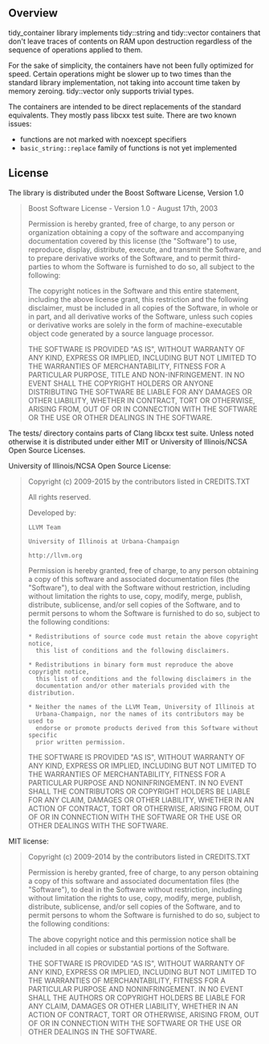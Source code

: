 
Overview
--------

tidy_container library implements tidy::string and tidy::vector containers that 
don't leave traces of contents on RAM upon destruction regardless of the sequence 
of operations applied to them.

For the sake of simplicity, the containers have not been fully optimized for speed.
Certain operations might be slower up to two times than the standard library 
implementation, not taking into account time taken by memory zeroing.
tidy::vector only supports trivial types.

The containers are intended to be direct replacements of the standard equivalents.
They mostly pass libcxx test suite. There are two known issues:
 - functions are not marked with noexcept specifiers
 - `basic_string::replace` family of functions is not yet implemented

License
-------

The library is distributed under the Boost Software License, Version 1.0

> Boost Software License - Version 1.0 - August 17th, 2003
>
> Permission is hereby granted, free of charge, to any person or organization
> obtaining a copy of the software and accompanying documentation covered by
> this license (the "Software") to use, reproduce, display, distribute,
> execute, and transmit the Software, and to prepare derivative works of the
> Software, and to permit third-parties to whom the Software is furnished to
> do so, all subject to the following:
>
> The copyright notices in the Software and this entire statement, including
> the above license grant, this restriction and the following disclaimer,
> must be included in all copies of the Software, in whole or in part, and
> all derivative works of the Software, unless such copies or derivative
> works are solely in the form of machine-executable object code generated by
> a source language processor.
>
> THE SOFTWARE IS PROVIDED "AS IS", WITHOUT WARRANTY OF ANY KIND, EXPRESS OR
> IMPLIED, INCLUDING BUT NOT LIMITED TO THE WARRANTIES OF MERCHANTABILITY,
> FITNESS FOR A PARTICULAR PURPOSE, TITLE AND NON-INFRINGEMENT. IN NO EVENT
> SHALL THE COPYRIGHT HOLDERS OR ANYONE DISTRIBUTING THE SOFTWARE BE LIABLE
> FOR ANY DAMAGES OR OTHER LIABILITY, WHETHER IN CONTRACT, TORT OR OTHERWISE,
> ARISING FROM, OUT OF OR IN CONNECTION WITH THE SOFTWARE OR THE USE OR OTHER
> DEALINGS IN THE SOFTWARE.

The tests/ directory contains parts of Clang libcxx test suite. Unless
noted otherwise it is distributed under either MIT or University of
Illinois/NCSA Open Source Licenses.

University of Illinois/NCSA Open Source License:

>
> Copyright (c) 2009-2015 by the contributors listed in CREDITS.TXT
>
> All rights reserved.
>
> Developed by:
>
>     LLVM Team
>
>     University of Illinois at Urbana-Champaign
>
>     http://llvm.org
>
> Permission is hereby granted, free of charge, to any person obtaining a copy of
> this software and associated documentation files (the "Software"), to deal with
> the Software without restriction, including without limitation the rights to
> use, copy, modify, merge, publish, distribute, sublicense, and/or sell copies
> of the Software, and to permit persons to whom the Software is furnished to do
> so, subject to the following conditions:
>
>     * Redistributions of source code must retain the above copyright notice,
>       this list of conditions and the following disclaimers.
>
>     * Redistributions in binary form must reproduce the above copyright notice,
>       this list of conditions and the following disclaimers in the
>       documentation and/or other materials provided with the distribution.
>
>     * Neither the names of the LLVM Team, University of Illinois at
>       Urbana-Champaign, nor the names of its contributors may be used to
>       endorse or promote products derived from this Software without specific
>       prior written permission.
>
> THE SOFTWARE IS PROVIDED "AS IS", WITHOUT WARRANTY OF ANY KIND, EXPRESS OR
> IMPLIED, INCLUDING BUT NOT LIMITED TO THE WARRANTIES OF MERCHANTABILITY, FITNESS
> FOR A PARTICULAR PURPOSE AND NONINFRINGEMENT.  IN NO EVENT SHALL THE
> CONTRIBUTORS OR COPYRIGHT HOLDERS BE LIABLE FOR ANY CLAIM, DAMAGES OR OTHER
> LIABILITY, WHETHER IN AN ACTION OF CONTRACT, TORT OR OTHERWISE, ARISING FROM,
> OUT OF OR IN CONNECTION WITH THE SOFTWARE OR THE USE OR OTHER DEALINGS WITH THE
> SOFTWARE.

MIT license:

> Copyright (c) 2009-2014 by the contributors listed in CREDITS.TXT
>
> Permission is hereby granted, free of charge, to any person obtaining a copy
> of this software and associated documentation files (the "Software"), to deal
> in the Software without restriction, including without limitation the rights
> to use, copy, modify, merge, publish, distribute, sublicense, and/or sell
> copies of the Software, and to permit persons to whom the Software is
> furnished to do so, subject to the following conditions:
>
> The above copyright notice and this permission notice shall be included in
> all copies or substantial portions of the Software.
>
> THE SOFTWARE IS PROVIDED "AS IS", WITHOUT WARRANTY OF ANY KIND, EXPRESS OR
> IMPLIED, INCLUDING BUT NOT LIMITED TO THE WARRANTIES OF MERCHANTABILITY,
> FITNESS FOR A PARTICULAR PURPOSE AND NONINFRINGEMENT. IN NO EVENT SHALL THE
> AUTHORS OR COPYRIGHT HOLDERS BE LIABLE FOR ANY CLAIM, DAMAGES OR OTHER
> LIABILITY, WHETHER IN AN ACTION OF CONTRACT, TORT OR OTHERWISE, ARISING FROM,
> OUT OF OR IN CONNECTION WITH THE SOFTWARE OR THE USE OR OTHER DEALINGS IN
> THE SOFTWARE.
